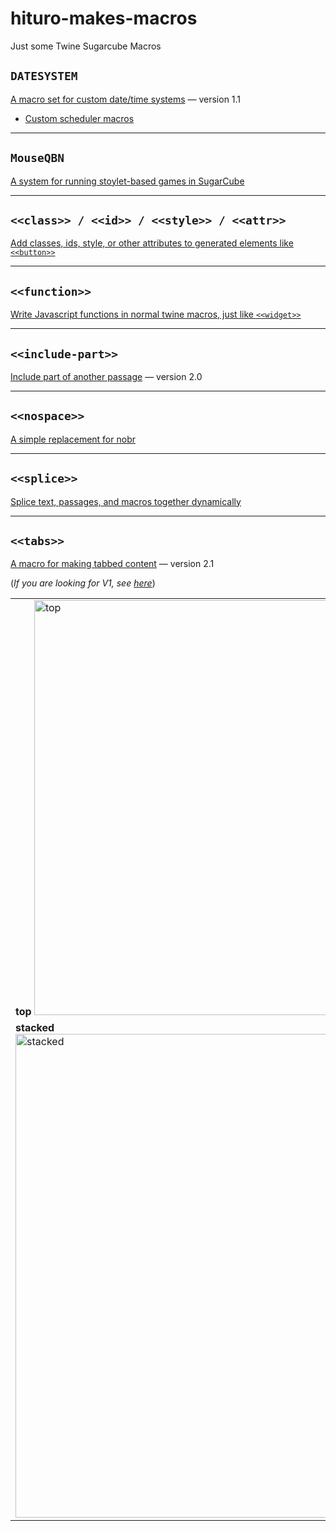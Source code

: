 # hituro-makes-macros
Just some Twine Sugarcube Macros

## `DATESYSTEM`

[A macro set for custom date/time systems](date-macro/) — version 1.1
+ [Custom scheduler macros](date-macro/schedules.md)

---
## `MouseQBN`

[A system for running stoylet-based games in SugarCube](storylets/)

---
## `<<class>> / <<id>> / <<style>> / <<attr>>`

[Add classes, ids, style, or other attributes to generated elements like `<<button>>`](attr-macro/)

---
## `<<function>>`

[Write Javascript functions in normal twine macros, just like `<<widget>>`](function-macro/)

---
## `<<include-part>>`

[Include part of another passage](include-part-macro/) — version 2.0

---
## `<<nospace>>`

[A simple replacement for nobr](nospace-macro/)

---
## `<<splice>>`

[Splice text, passages, and macros together dynamically](splice-macro/)

---
## `<<tabs>>`

[A macro for making tabbed content](tabs-macro-v2/) — version 2.1

(*If you are looking for V1, see [here](tabs-macro/)*)

<table>
<tr>
<td><b>top</b>
<img width="664" alt="top" src="https://user-images.githubusercontent.com/4206142/217899873-601fe0a8-33e3-4c95-9c7d-d9feee4d86c4.png">
</td>
<td><b>left</b>
<img width="275" alt="left" src="https://user-images.githubusercontent.com/4206142/224777524-89c32c6b-e4a1-47ef-8fad-e4e1d34cdf16.png">
</td>
<td><b>right</b>
<img width="323" alt="right" src="https://user-images.githubusercontent.com/4206142/224777536-0559fa19-2bea-4347-b959-08b99ed684d7.png">
</td>
</tr><tr>
<td><b>stacked</b>
<img width="774" alt="stacked" src="https://user-images.githubusercontent.com/4206142/224777498-d4f5e28c-a7bc-49e5-8c2d-53bfaba20e00.png">
</td>
<td><b>wrapped</b>
<img width="303" alt="wrapped" src="https://user-images.githubusercontent.com/4206142/224789027-987027c0-9b65-48b8-a43e-20c7227b320a.png">
</td></tr></table>
